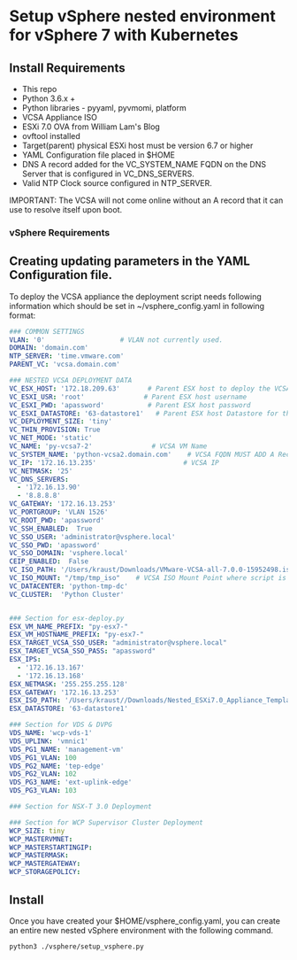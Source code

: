 # Setup vSphere nested environment for vSphere 7 with Kubernetes


## Install Requirements

- This repo 
- Python 3.6.x +
- Python libraries - pyyaml, pyvmomi, platform
- VCSA Appliance ISO
- ESXi 7.0 OVA from William Lam's Blog
- ovftool installed
- Target(parent) physical ESXi host must be version 6.7 or higher
- YAML Configuration file placed in $HOME
- DNS A record added for the VC_SYSTEM_NAME FQDN on the DNS Server that is configured in VC_DNS_SERVERS.
- Valid NTP Clock source configured in NTP_SERVER.

IMPORTANT:  The VCSA will not come online without an A record that it can use to resolve itself upon boot.

### vSphere Requirements


## Creating updating parameters in the YAML Configuration file.

To deploy the VCSA appliance the deployment script needs following information which should be set in ~/vsphere_config.yaml in following format:

``` yaml
### COMMON SETTINGS
VLAN: '0'                   # VLAN not currently used.
DOMAIN: 'domain.com'
NTP_SERVER: 'time.vmware.com'
PARENT_VC: 'vcsa.domain.com'

### NESTED VCSA DEPLOYMENT DATA
VC_ESX_HOST: '172.18.209.63'       # Parent ESX host to deploy the VCSA Appliance
VC_ESXI_USR: 'root'               # Parent ESX host username
VC_ESXI_PWD: 'apassword'           # Parent ESX host password
VC_ESXI_DATASTORE: '63-datastore1'   # Parent ESX host Datastore for the VCSA Appliance
VC_DEPLOYMENT_SIZE: 'tiny'
VC_THIN_PROVISION: True
VC_NET_MODE: 'static'
VC_NAME: 'py-vcsa7-2'               # VCSA VM Name
VC_SYSTEM_NAME: 'python-vcsa2.domain.com'    # VCSA FQDN MUST ADD A Rec to DNS
VC_IP: '172.16.13.235'                      # VCSA IP
VC_NETMASK: '25'
VC_DNS_SERVERS:
  - '172.16.13.90'
  - '8.8.8.8'
VC_GATEWAY: '172.16.13.253'
VC_PORTGROUP: 'VLAN 1526'
VC_ROOT_PWD: 'apassword'
VC_SSH_ENABLED:  True
VC_SSO_USER: 'administrator@vsphere.local'
VC_SSO_PWD: 'apassword'
VC_SSO_DOMAIN: 'vsphere.local'
CEIP_ENABLED:  False
VC_ISO_PATH: '/Users/kraust/Downloads/VMware-VCSA-all-7.0.0-15952498.iso'
VC_ISO_MOUNT: "/tmp/tmp_iso"    # VCSA ISO Mount Point where script is run
VC_DATACENTER: 'python-tmp-dc'
VC_CLUSTER:  'Python Cluster'


### Section for esx-deploy.py
ESX_VM_NAME_PREFIX: "py-esx7-"
ESX_VM_HOSTNAME_PREFIX: "py-esx7-"
ESX_TARGET_VCSA_SSO_USER: "administrator@vsphere.local"
ESX_TARGET_VCSA_SSO_PASS: "apassword"
ESX_IPS:
  - '172.16.13.167'
  - '172.16.13.168'
ESX_NETMASK: '255.255.255.128'
ESX_GATEWAY: '172.16.13.253'
ESX_ISO_PATH: '/Users/kraust//Downloads/Nested_ESXi7.0_Appliance_Template_v1.ova'
ESX_DATASTORE: '63-datastore1'

### Section for VDS & DVPG
VDS_NAME: 'wcp-vds-1'
VDS_UPLINK: 'vmnic1'
VDS_PG1_NAME: 'management-vm'
VDS_PG1_VLAN: 100
VDS_PG2_NAME: 'tep-edge'
VDS_PG2_VLAN: 102
VDS_PG3_NAME: 'ext-uplink-edge'
VDS_PG3_VLAN: 103

### Section for NSX-T 3.0 Deployment

### Section for WCP Supervisor Cluster Deployment
WCP_SIZE: tiny
WCP_MASTERVMNET: 
WCP_MASTERSTARTINGIP:
WCP_MASTERMASK:
WCP_MASTERGATEWAY: 
WCP_STORAGEPOLICY:


```

## Install 

Once you have created your $HOME/vsphere_config.yaml, you can create an entire new nested vSphere environment with the following command.

```shell
python3 ./vsphere/setup_vsphere.py
```

